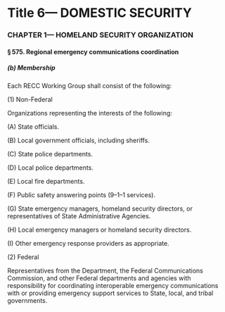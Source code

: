 
# Title 6— DOMESTIC SECURITY
### CHAPTER 1— HOMELAND SECURITY ORGANIZATION
#### § 575. Regional emergency communications coordination
##### (b) Membership

Each RECC Working Group shall consist of the following:

(1) Non-Federal

Organizations representing the interests of the following:

(A) State officials.

(B) Local government officials, including sheriffs.

(C) State police departments.

(D) Local police departments.

(E) Local fire departments.

(F) Public safety answering points (9–1–1 services).

(G) State emergency managers, homeland security directors, or representatives of State Administrative Agencies.

(H) Local emergency managers or homeland security directors.

(I) Other emergency response providers as appropriate.

(2) Federal

Representatives from the Department, the Federal Communications Commission, and other Federal departments and agencies with responsibility for coordinating interoperable emergency communications with or providing emergency support services to State, local, and tribal governments.

